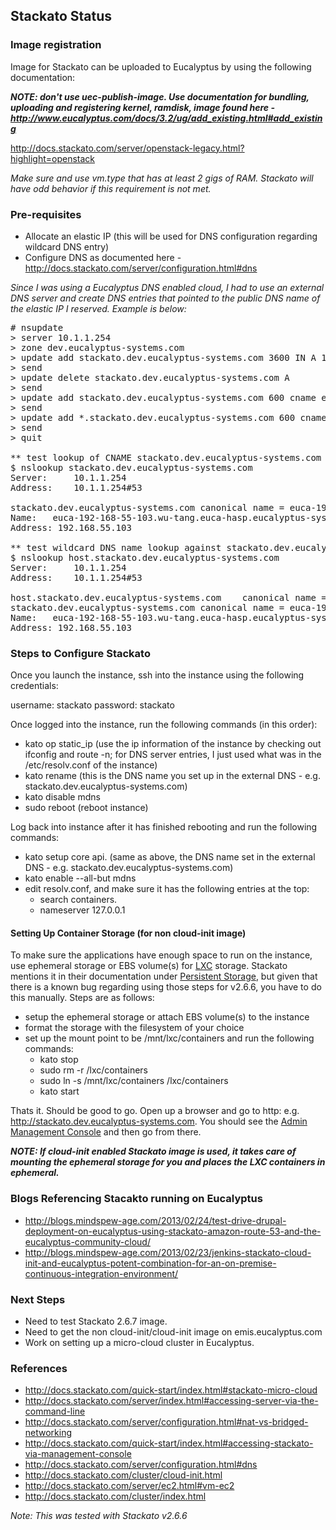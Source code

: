 ## Stackato Status

### Image registration

Image for Stackato can be uploaded to Eucalyptus by using the following documentation:

***NOTE: don't use uec-publish-image. Use documentation for bundling, uploading and registering kernel, ramdisk, image found here - http://www.eucalyptus.com/docs/3.2/ug/add_existing.html#add_existing***

http://docs.stackato.com/server/openstack-legacy.html?highlight=openstack

*Make sure and use vm.type that has at least 2 gigs of RAM.  Stackato will have odd behavior if this requirement is not met.*

### Pre-requisites

- Allocate an elastic IP (this will be used for DNS configuration regarding wildcard DNS entry)
- Configure DNS as documented here - http://docs.stackato.com/server/configuration.html#dns

*Since I was using a Eucalyptus DNS enabled cloud, I had to use an external DNS server and create DNS entries that pointed to the public DNS name of the elastic IP I reserved. Example is below:*

<pre>
# nsupdate
> server 10.1.1.254
> zone dev.eucalyptus-systems.com
> update add stackato.dev.eucalyptus-systems.com 3600 IN A 10.1.1.103
> send
> update delete stackato.dev.eucalyptus-systems.com A 
> send
> update add stackato.dev.eucalyptus-systems.com 600 cname euca-192-168-55-103.wu-tang.euca-hasp.eucalyptus-systems.com
> send
> update add *.stackato.dev.eucalyptus-systems.com 600 cname stackato.dev.eucalyptus-systems.com 
> send
> quit

** test lookup of CNAME stackato.dev.eucalyptus-systems.com **
$ nslookup stackato.dev.eucalyptus-systems.com
Server:		10.1.1.254
Address:	10.1.1.254#53

stackato.dev.eucalyptus-systems.com	canonical name = euca-192-168-55-103.wu-tang.euca-hasp.eucalyptus-systems.com.
Name:	euca-192-168-55-103.wu-tang.euca-hasp.eucalyptus-systems.com
Address: 192.168.55.103

** test wildcard DNS name lookup against stackato.dev.eucalyptus-systems.com **
$ nslookup host.stackato.dev.eucalyptus-systems.com
Server:		10.1.1.254
Address:	10.1.1.254#53

host.stackato.dev.eucalyptus-systems.com	canonical name = stackato.dev.eucalyptus-systems.com.
stackato.dev.eucalyptus-systems.com	canonical name = euca-192-168-55-103.wu-tang.euca-hasp.eucalyptus-systems.com.
Name:	euca-192-168-55-103.wu-tang.euca-hasp.eucalyptus-systems.com
Address: 192.168.55.103
</pre>

### Steps to Configure Stackato

Once you launch the instance, ssh into the instance using the following credentials:

username:  stackato
password:  stackato

Once logged into the instance, run the following commands (in this order):

- kato op static_ip (use the ip information of the instance by checking out ifconfig and route -n; for DNS server entries, I just used what was in the /etc/resolv.conf of the instance)
- kato rename <public DNS name> (this is the DNS name you set up in the external DNS - e.g. stackato.dev.eucalyptus-systems.com)
- kato disable mdns
- sudo reboot (reboot instance)

Log back into instance after it has finished rebooting and run the following commands:

- kato setup core api.<public DNS name> (same as above, the DNS name set in the external DNS - e.g. stackato.dev.eucalyptus-systems.com)
- kato enable --all-but mdns
- edit resolv.conf, and make sure it has the following entries at the top:
    - search containers.
    - nameserver 127.0.0.1

#### Setting Up Container Storage (for non cloud-init image)

To make sure the applications have enough space to run on the instance, use ephemeral storage or EBS volume(s) for [LXC](http://lxc.sourceforge.net/) storage.  Stackato mentions it in their documentation under [Persistent Storage](http://api.stacka.to/docs/best-practices/index.html#persistent-storage), but given that there is a known bug regarding using those steps for v2.6.6, you have to do this manually.  Steps are as follows:

- setup the ephemeral storage or attach EBS volume(s) to the instance
- format the storage with the filesystem of your choice
- set up the mount point to be /mnt/lxc/containers and run the following commands:
    - kato stop
    - sudo rm -r /lxc/containers
    - sudo ln -s /mnt/lxc/containers /lxc/containers
    - kato start
 
Thats it.  Should be good to go.  Open up a browser and go to http:<public DNS name> e.g. http://stackato.dev.eucalyptus-systems.com.  You should see the [Admin Management Console](http://docs.stackato.com/quick-start/index.html#accessing-stackato-via-management-console) and then go from there.

***NOTE: If cloud-init enabled Stackato image is used, it takes care of mounting the ephemeral storage for you and places the LXC containers in ephemeral.***

### Blogs Referencing Stacakto running on Eucalyptus

* http://blogs.mindspew-age.com/2013/02/24/test-drive-drupal-deployment-on-eucalyptus-using-stackato-amazon-route-53-and-the-eucalyptus-community-cloud/
* http://blogs.mindspew-age.com/2013/02/23/jenkins-stackato-cloud-init-and-eucalyptus-potent-combination-for-an-on-premise-continuous-integration-environment/

### Next Steps

* Need to test Stackato 2.6.7 image.
* Need to get the non cloud-init/cloud-init image on emis.eucalyptus.com
* Work on setting up a micro-cloud cluster in Eucalyptus.


### References

* http://docs.stackato.com/quick-start/index.html#stackato-micro-cloud
* http://docs.stackato.com/server/index.html#accessing-server-via-the-command-line
* http://docs.stackato.com/server/configuration.html#nat-vs-bridged-networking
* http://docs.stackato.com/quick-start/index.html#accessing-stackato-via-management-console
* http://docs.stackato.com/server/configuration.html#dns
* http://docs.stackato.com/cluster/cloud-init.html
* http://docs.stackato.com/server/ec2.html#vm-ec2
* http://docs.stackato.com/cluster/index.html

*Note:  This was tested with Stackato v2.6.6*